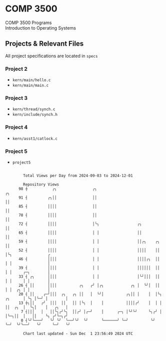 # COMP 3500
COMP 3500 Programs  
Introduction to Operating Systems  
## Projects & Relevant Files
All project specifications are located in `specs`
### Project 2
- `kern/main/hello.c`
- `kern/main/main.c`
### Project 3
- `kern/thread/synch.c`
- `kern/include/synch.h`
### Project 4
- `kern/asst1/catlock.c`
### Project 5
- `project5`

```

        Total Views per Day from 2024-09-03 to 2024-12-01

        Repository Views
      98 ┼           ╭╮                ╭╮                                      ╭╮
      91 ┤         ╭╮││                ││                                      ││
      85 ┤         ││││                ││                                      ││
      78 ┤         ││││                ││                                      ││
      72 ┤         ││││                │╰╮                 ╭╮                  ││
      65 ┤         ││││                │ │                 ││                  ││
      59 ┤         ││││                │ │                 ││╭╮    ╭╮          ││
      52 ┤         ││││                │ │                 ││││    ││          │╰╮                ╭
      46 ┤         ││││                │ │                 ││││╭╮  ││          │ │                │
      39 ┤         ││││                │ │                 ││││││  ││          │ │     ╭─╮        │
      33 ┤ ╭╮      ││││                │ │                 │╰╯│││  ││          │ │     │ │        │
      26 ┤ ││      ││││          ╭╮   ╭╯ │╭╮            ╭╮ │  ╰╯│  ││          │ │  ╭╮ │ │        │
      20 ┤ ││    ╭─╯│││  ╭╮   ╭╮ ││   │  ╰╯│          ╭╮││ │    │  │╰╮ ╭╮      │ ╰╮ │╰─╯ │        │
      13 ┼╮││   ╭╯  │││  ││   ││ │╰╮  │    │          ││││╭╯    │  │ │ ││  ╭╮  │  ╰╮│    │   ╭╮   │
       7 ┤│││   │   ││╰╮╭╯╰╮  ││╭╯ │╭─╯    │      ╭─╮ │╰╯╰╯     ╰╮╭╯ │ │╰─╮││  │   ││    ╰╮ ╭╯╰─╮╭╯
       0 ┤╰╯╰───╯   ╰╯ ╰╯  ╰──╯╰╯  ╰╯      ╰──────╯ ╰─╯          ╰╯  ╰─╯  ╰╯╰──╯   ╰╯     ╰─╯   ╰╯

        Chart last updated - Sun Dec  1 23:56:49 2024 UTC
        
```
